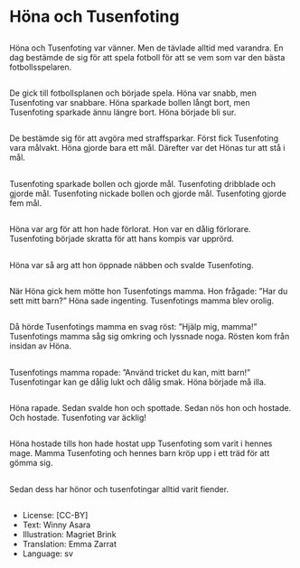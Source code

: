 # Höna och Tusenfoting

##
Höna och Tusenfoting var vänner. Men de tävlade alltid med varandra. En dag bestämde de sig för att spela fotboll för att se vem som var den bästa fotbollsspelaren.

##
De gick till fotbollsplanen och började spela. Höna var snabb, men Tusenfoting var snabbare. Höna sparkade bollen långt bort, men Tusenfoting sparkade ännu längre bort. Höna började bli sur.

##
De bestämde sig för att avgöra med straffsparkar. Först fick Tusenfoting vara målvakt. Höna gjorde bara ett mål. Därefter var det Hönas tur att stå i mål.

##
Tusenfoting sparkade bollen och gjorde mål. Tusenfoting dribblade och gjorde mål. Tusenfoting nickade bollen och gjorde mål. Tusenfoting gjorde fem mål.

##
Höna var arg för att hon hade förlorat. Hon var en dålig förlorare. Tusenfoting började skratta för att hans kompis var upprörd.

##
Höna var så arg att hon öppnade näbben och svalde Tusenfoting.

##
När Höna gick hem mötte hon Tusenfotings mamma. Hon frågade: ”Har du sett mitt barn?” Höna sade ingenting. Tusenfotings mamma blev orolig.

##
Då hörde Tusenfotings mamma en svag röst: ”Hjälp mig, mamma!” Tusenfotings mamma såg sig omkring och lyssnade noga. Rösten kom från insidan av Höna.

##
Tusenfotings mamma ropade: ”Använd tricket du kan, mitt barn!” Tusenfotingar kan ge dålig lukt och dålig smak. Höna började må illa.

##
Höna rapade. Sedan svalde hon och spottade. Sedan nös hon och hostade. Och hostade. Tusenfoting var äcklig!

##
Höna hostade tills hon hade hostat upp Tusenfoting som varit i hennes mage. Mamma Tusenfoting och hennes barn kröp upp i ett träd för att gömma sig.

##
Sedan dess har hönor och tusenfotingar alltid varit fiender.

##
* License: [CC-BY]
* Text: Winny Asara
* Illustration: Magriet Brink
* Translation: Emma Zarrat
* Language: sv
